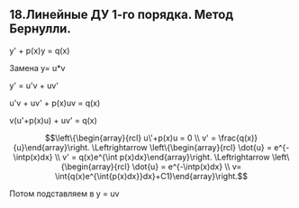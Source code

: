 ## 18.Линейные ДУ 1-го порядка. Метод Бернулли.
y' + p(x)y = q(x)

Замена y= u*v

y\' = u\'v + uv\'

u\'v + uv\' + p(x)uv = q(x)

v(u\'+p(x)u) + uv\' = q(x)

$$\left\{\begin{array}{rcl} u\'+p(x)u = 0  \\ v' = \frac{q(x)}{u}\end{array}\right. \Leftrightarrow \left\{\begin{array}{rcl} \dot{u} = e^{-\intp(x)dx}   \\ v' = q(x)e^{\int p(x)dx}\end{array}\right. \Leftrightarrow \left\{\begin{array}{rcl} \dot{u} = e^{-\intp(x)dx}   \\ v= \int{q(x)e^{\int{p(x)dx}}dx}+C1)\end{array}\right.$$ 

Потом подставляем в y = uv 